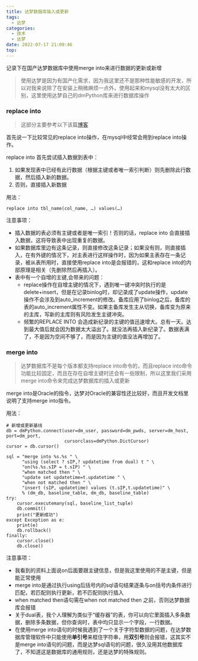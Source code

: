 ```yaml
---
title: 达梦数据库插入或更新
tags:
  - 达梦
categories:
  - 技术
  - 达梦
date: 2022-07-17 21:09:46
top:
---
```



记录下在国产达梦数据库中使用merge into来进行数据的更新或新增

<!--more-->

>  使用达梦是因为有国产化需求，因为我这里还不是那种性能敏感的开发，所以对我来说除了在安装上稍微麻烦一点外，使用起来和mysql没有太大的区别，这里使用达梦自己的dmPython库来进行数据库操作

### replace into

> 这部分主要参考以下该篇[博客](https://blog.csdn.net/liu379702831/article/details/105819304/)

首先说一下比较常见的replace into操作，在mysql中经常会用到replace into操作。

replace into 首先尝试插入数据到表中：

1. 如果发现表中已经有此行数据（根据主键或者唯一索引判断）则先删除此行数据，然后插入新的数据。 
2. 否则，直接插入新数据

用法：

```
replace into tbl_name(col_name, …) values(…)
```

注意事项：

- 插入数据的表必须有主键或者是唯一索引！否则的话，replace into 会直接插入数据，这将导致表中出现重复的数据。
- 如果数据库里边有这条记录，则直接修改这条记录；如果没有则，则直接插入，在有外键的情况下，对主表进行这样操作时，因为如果主表存在一条记录，被从表所用时，直接使用replace into是会报错的，这和replace into的内部原理是相关（先删除然后再插入）。
- 表中有一个自增的主键,会带来的问题：
  - replace操作在自增主键的情况下，遇到唯一键冲突时执行的是delete+insert，但是在记录binlog时，却记录成了update操作，update操作不会涉及到auto_increment的修改。备库应用了binlog之后，备库的表的auto_increment属性不变。如果主备库发生主从切换，备库变为原来的主库，写新的主库则有风险发生主键冲突。
  - 频繁的REPLACE INTO 会造成新纪录的主键的值迅速增大。总有一天。达到最大值后就会因为数据太大溢出了。就没法再插入新纪录了。数据表满了，不是因为空间不够了，而是因为主键的值没法再增加了。

### merge into

> 达梦数据库不是每个版本都支持replace into命令的，而且replace into命令功能比较固定，而且在存在自增主键时还会有一些限制，所以这里我们采用merge into命令来完成达梦数据库的插入或更新

merge into是Oracle的指令，达梦对Oracle的兼容性还比较好，而且开发文档里说明了支持merge into指令。

用法：

```
# 新增或更新基线
db = dmPython.connect(user=dm_user, password=dm_pwds, server=dm_host, port=dm_port,
                      cursorclass=dmPython.DictCursor)
cursor = db.cursor()

sql = "merge into %s.%s " \
      "using (select ? sIP,? updatetime from dual) t " \
      "on(%s.%s.sIP = t.sIP) " \
      "when matched then " \
      "update set updatetime=t.updatetime " \
      "when not matched then " \
      "insert (sIP, updatetime) values (t.sIP,t.updatetime)" \
      % (dm_db, baseline_table, dm_db, baseline_table)
try:
    cursor.executemany(sql, baseline_list_tuple)
    db.commit()
    print("更新成功")
except Exception as e:
    print(e)
    db.rollback()
finally:
    cursor.close()
    db.close()
```

注意事项：

- 我看到的资料上面说on后面要跟主键信息，但是我这里使用的不是主键，但是能正常使用
- merge into是通过执⾏using后括号内的sql语句结果逐条与on括号内条件进⾏匹配，若匹配则执⾏更新，若不匹配则执⾏插⼊
- when matched then语句需在when not matched then 之前，否则达梦数据库会报错
- 关于dual表，我个⼈理解为类似于“缓存器”的表，你可以向它⾥⾯插⼊多条数据，删除多条数据，但你查询时，表中均只显⽰⼀个字段，⼀⾏数据。
- 在使用merge into语句的时候我遇到了一个关于字符型数据的问题，在达梦数据库管理软件中只能使用**单引号**来框住字符串，用**双引号**则会报错，这其实不是merge into语句的问题，而是达梦sql语句的问题，很久没用其他数据库了，不知道这是数据库的通用规则，还是达梦的特殊规则。
